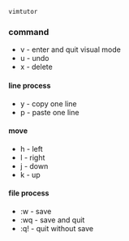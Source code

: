 ```shell
vimtutor
```



### command

- v - enter and quit visual mode
- u - undo
- x - delete

#### line process

- y - copy one line
- p - paste one line

#### move

- h - left
- l - right
- j - down
- k - up

#### file process

- :w - save
- :wq - save and quit
- :q! - quit without save 